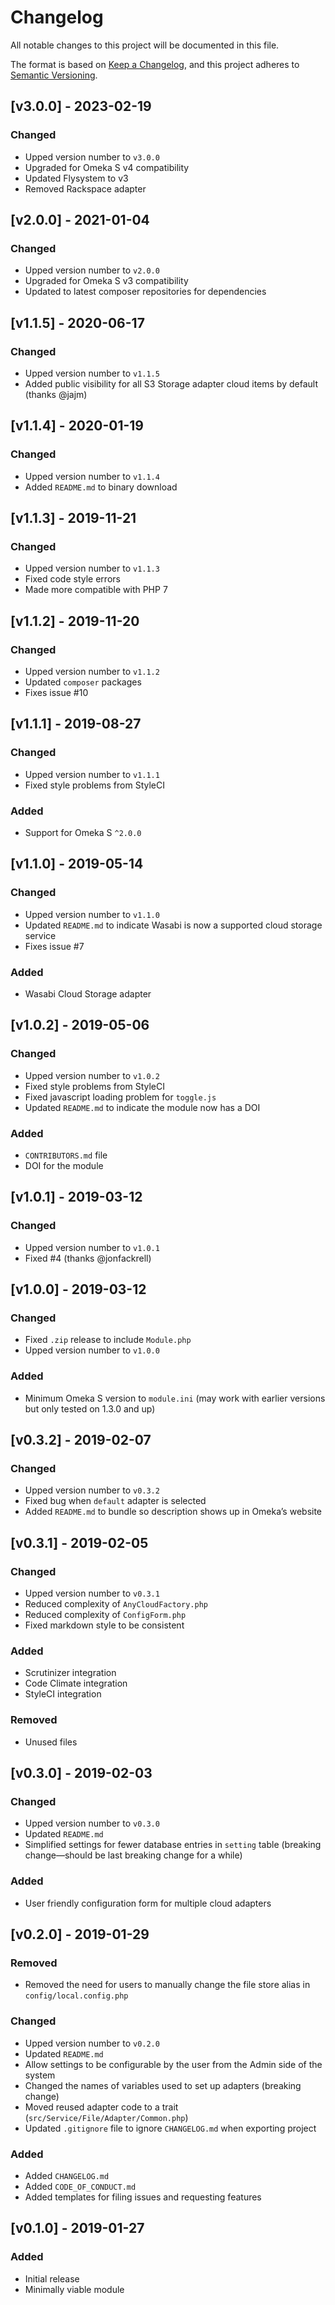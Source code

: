 # Changelog
All notable changes to this project will be documented in this file.

The format is based on [Keep a Changelog](https://keepachangelog.com/en/1.0.0/),
and this project adheres to [Semantic Versioning](https://semver.org/spec/v2.0.0.html).

## \[v3.0.0\] - 2023-02-19
### Changed
- Upped version number to `v3.0.0`
- Upgraded for Omeka S v4 compatibility
- Updated Flysystem to v3
- Removed Rackspace adapter


## \[v2.0.0\] - 2021-01-04
### Changed
- Upped version number to `v2.0.0`
- Upgraded for Omeka S v3 compatibility
- Updated to latest composer repositories for dependencies

## \[v1.1.5\] - 2020-06-17
### Changed
- Upped version number to `v1.1.5`
- Added public visibility for all S3 Storage adapter cloud items by default (thanks @jajm)

## \[v1.1.4\] - 2020-01-19
### Changed
- Upped version number to `v1.1.4`
- Added `README.md` to binary download

## \[v1.1.3\] - 2019-11-21
### Changed
- Upped version number to `v1.1.3`
- Fixed code style errors
- Made more compatible with PHP 7

## \[v1.1.2\] - 2019-11-20
### Changed
- Upped version number to `v1.1.2`
- Updated `composer` packages
- Fixes issue #10

## \[v1.1.1\] - 2019-08-27
### Changed
- Upped version number to `v1.1.1`
- Fixed style problems from StyleCI

### Added
- Support for Omeka S `^2.0.0`

## \[v1.1.0\] - 2019-05-14
### Changed
- Upped version number to `v1.1.0`
- Updated `README.md` to indicate Wasabi is now a supported cloud storage service
- Fixes issue #7

### Added
- Wasabi Cloud Storage adapter

## \[v1.0.2\] - 2019-05-06
### Changed
- Upped version number to `v1.0.2`
- Fixed style problems from StyleCI
- Fixed javascript loading problem for `toggle.js`
- Updated `README.md` to indicate the module now has a DOI

### Added
- `CONTRIBUTORS.md` file
- DOI for the module

## \[v1.0.1\] - 2019-03-12
### Changed
- Upped version number to `v1.0.1`
- Fixed #4 (thanks @jonfackrell)

## \[v1.0.0\] - 2019-03-12
### Changed
- Fixed `.zip` release to include `Module.php`
- Upped version number to `v1.0.0`

### Added
- Minimum Omeka S version to `module.ini` (may work with earlier versions but only tested on 1.3.0 and up)

## \[v0.3.2\] - 2019-02-07
### Changed
- Upped version number to `v0.3.2`
- Fixed bug when `default` adapter is selected
- Added `README.md` to bundle so description shows up in Omeka’s website

## \[v0.3.1\] - 2019-02-05
### Changed
- Upped version number to `v0.3.1`
- Reduced complexity of `AnyCloudFactory.php`
- Reduced complexity of `ConfigForm.php`
- Fixed markdown style to be consistent

### Added
- Scrutinizer integration
- Code Climate integration
- StyleCI integration

### Removed
- Unused files

## \[v0.3.0\] - 2019-02-03
### Changed
- Upped version number to `v0.3.0`
- Updated `README.md`
- Simplified settings for fewer database entries in `setting` table (breaking change—should be last breaking change for a while)

### Added
- User friendly configuration form for multiple cloud adapters

## \[v0.2.0\] - 2019-01-29
### Removed
- Removed the need for users to manually change the file store alias in `config/local.config.php`

### Changed
- Upped version number to `v0.2.0`
- Updated `README.md`
- Allow settings to be configurable by the user from the Admin side of the system
- Changed the names of variables used to set up adapters (breaking change)
- Moved reused adapter code to a trait (`src/Service/File/Adapter/Common.php`)
- Updated `.gitignore` file to ignore `CHANGELOG.md` when exporting project

### Added
- Added `CHANGELOG.md`
- Added `CODE_OF_CONDUCT.md`
- Added templates for filing issues and requesting features

## \[v0.1.0\] - 2019-01-27
### Added
- Initial release
- Minimally viable module
